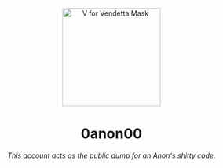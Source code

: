 <div align="center">
  <img src="https://upload.wikimedia.org/wikipedia/commons/1/18/Mask_Topeng.webp" alt="V for Vendetta Mask" width="200">
  <h1>0anon00</h1>
  <i>This account acts as the public dump for an Anon's shitty code.</i>
</div>
